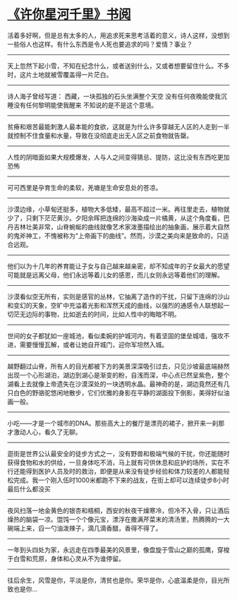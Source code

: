 # [《许你星河千里》书阅](https://github.com/platojobs/agenda/issues/17)

活着多好啊，但是总有太多的人，用追求死来思考活着的意义，诗人这样，没想到一些俗人也这样。有什么东西是令人死也要追求的吗？爱情？事业？

---

天上忽然下起小雪，不知在纪念什么，或者送别什么，又或者想要留住什么。不多时，这片土地就被雪覆盖得一片茫白。

---

诗人海子曾经写道： 
    西藏，一块孤独的石头坐满整个天空 
    没有任何夜晚能使我沉睡没有任何黎明能使我醒来 
    不知说的是不是这个意境。


---

贫瘠和艰苦最能刺激人最本能的食欲，这就是为什么许多穿越无人区的人走到一半就控制不住食量和水量，导致在没彻底走出无人区之前食物就告罄。 

---

人性的阴暗面如果大规模爆发，人与人之间变得猜忌、提防，这比没有东西吃更加恐怖

---

可可西里是孕育生命的柔软，羌塘是生命安息处的苍凉。 

---

沙漠边缘，小草甸还挺多，植物大多低矮，最高不超过一米。再往里走去，植物就少了，只剩下茫茫黄沙。夕阳余晖把连绵的沙海染成一片橘黄，从这个角度看，巴丹吉林壮美非常，山脊蜿蜒的曲线就像艺术家泼墨描绘出的抽象画，展示着大自然的鬼斧神工，不愧被称为“上帝画下的曲线”。然而，沙漠之美向来是致命的，只适合远观。 

---

他们以为十几年的养育能让子女与自己越来越亲密，却不知成年的子女最大的愿望可能就是远离父母，他们永远等着儿女的感恩，而儿女则永远等着他们的理解。

---

沙漠看似空无所有，实则是感官的丛林，它抽离了造作的干扰，只留下连绵的沙山和变幻的天象，空旷中充溢着光影和浑然天成的曲线，以强烈的通感令人联想起一切茫无边际的事物，比如逝去的时间，比如人性中的晦暗不明。

---

世间的女子都犹如一座城池，看似柔婉的护城河内，有着坚固的堡垒城墙，强攻不进，需要慢慢瓦解，或者让她自开城门，迎你军坦然入城。 

---

越野翻过山脊，所有人的目光都被下方的美景深深吸引过去，只见沙坡最底端赫然出现一个心形湖泊，湖边到湖心是渐变的粉，自浅而深，中心点已然呈紫色，整个湖看上去就像上帝遗失在沙漠深处的一块透明水晶。最神奇的是，湖边竟然还有几只白色的野骆驼悠闲地散步，它们优雅的身影在平静的湖面投下倒影，美得好似油画一般。 

---

小吃——才是一个城市的DNA。那些高大上的餐厅是漂亮的裙子，掀开来一刹那才激动人心，看久了无聊。

---

逛街是世界公认最安全的徒步方式之一，没有野兽和极端气候的干扰，你还能随时获得食物和水的供给，一旦身体吃不消，马上就有可供休息和庇护的场所，实在不行还能得到医护人员及时的救治，即便是从来没有徒步经验和体力较差的人都能轻松完成。我一个刚入伍时1000米都跑不下来的战友，在街上却可以连续徒步8小时最后什么都没买

---

夜风扫落一地金黄色的银杏和梧桐，西安的秋夜干燥寒冷，但冷不入骨，只让酒后燥热的脑袋一凉。馄饨一个个像元宝，漂浮在撒满芹菜末的清汤里，热腾腾的一大碗端上来，舀一勺油泼辣子，滴几滴香醋，香得不得了。 

---

一年到头四处为家，永远走在四季最美的风景里，像盘旋于雪山之巅的孤鹰，穿梭于白雪和荒原，身体和心灵从不为谁停留。 

---

往后余生，风雪是你，平淡是你，清贫也是你。荣华是你，心底温柔是你，目光所致也是你…
